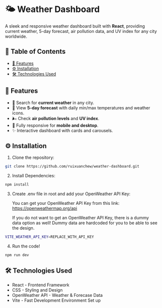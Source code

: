 # 🌤 Weather Dashboard

A sleek and responsive weather dashboard built with **React**, providing current weather, 5-day forecast, air pollution data, and UV index for any city worldwide.

## 📑 Table of Contents
- [🚀 Features](#-features)
- [⚙️ Installation](#-installation)
- [🛠️ Technologies Used](#️-technologies-used)


## 🚀 Features

- 🔎 Search for **current weather** in any city.
- 📅 View **5-day forecast** with daily min/max temperatures and weather icons.
- 🌬 Check **air pollution levels** and **UV index**.
- 📱 Fully responsive for **mobile and desktop**.
- ✨ Interactive dashboard with cards and carousels.


## ⚙️ Installation

1. Clone the repository:

```bash
git clone https://github.com/ruixuanchew/weather-dashboard.git
```

2. Install Dependencies:
```bash
npm install
```

3. Create .env file in root and add your OpenWeather API Key:

    You can get your OpenWeather API Key from this link: https://openweathermap.org/api

    If you do not want to get an OpenWeather API Key, there is a dummy data option as well! Dummy data are hardcoded for you to be able to see the design. 

```bash
VITE_WEATHER_API_KEY=REPLACE_WITH_API_KEY
```


4. Run the code!
```bash
npm run dev
```


## 🛠️ Technologies Used
- React - Frontend Framework
- CSS - Styling and Design
- OpenWeather API - Weather & Forecase Data
- Vite - Fast Development Environment Set up

